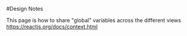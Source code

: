 #Design Notes

This page is how to share "global" variables across the different views
https://reactjs.org/docs/context.html

